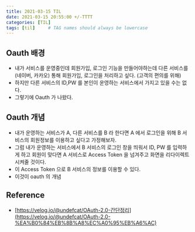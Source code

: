 ```yaml
---
title: 2021-03-15 TIL
date: 2021-03-15 20:55:00 +/-TTTT
categories: [TIL]
tags: [til]     # TAG names should always be lowercase
---
```

 
## Oauth 배경
- 내가 서비스를 운영중인데 회원가입, 로그인 기능을 만들어야하는데 다른 서비스를 (네이버, 카카오) 통해 회원가입, 로그인을 처리하고 싶다. (고객의 편의를 위해)
- 하지만 다른 서비스의 ID,PW 를 본인이 운영하는 서비스에서 가지고 있을 수는 없다.
- 그렇기에 Oauth 가 나왔다.

## Oauth 개념
- 내가 운영하는 서비스가 A, 다른 서비스를 B 라 한다면 A 에서 로그인을 위해 B 서비스의 회원정보를 이용하고 싶다고 가정해보자.
- 그럼 내가 운영하는 서비스에서 B 서비스의 로그인 창을 띄워서 ID, PW 를 입력하게 하고 회원이 맞다면 A 서비스로 Access Token 을 넘겨주고 화면을 리다이렉트 시켜줄 것이다.
- 이 Access Token 으로 B 서비스의 정보를 이용할 수 있다.
- 이것이 oauth 의 개념

## Reference
- [https://velog.io/@undefcat/OAuth-2.0-간단정리](https://velog.io/@undefcat/OAuth-2.0-%EA%B0%84%EB%8B%A8%EC%A0%95%EB%A6%AC)
